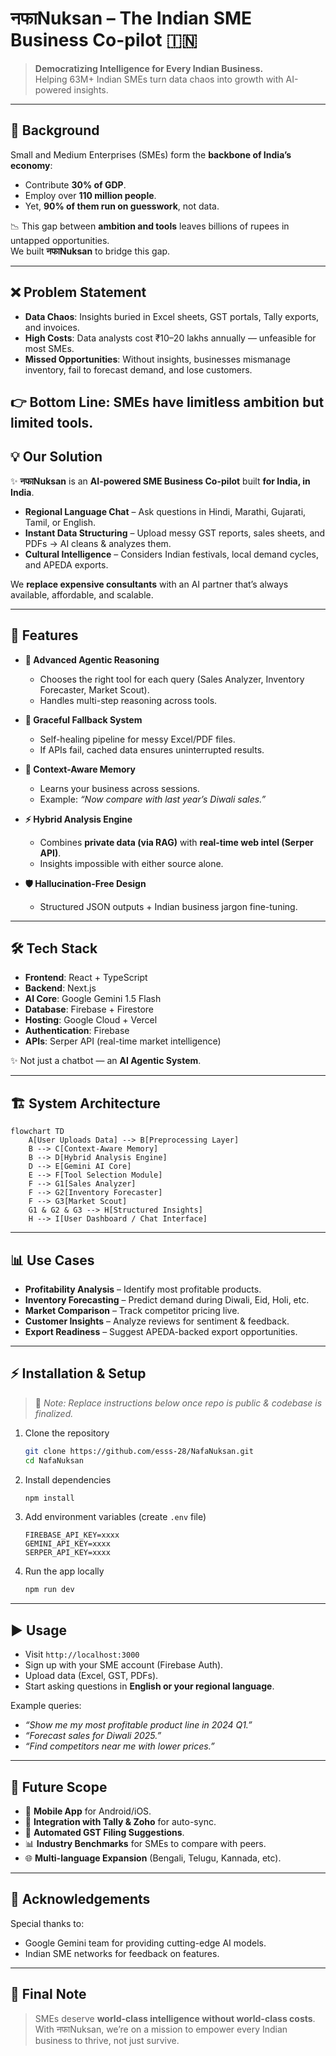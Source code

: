 # नफाNuksan – The Indian SME Business Co-pilot 🇮🇳  

> **Democratizing Intelligence for Every Indian Business.**  
> Helping 63M+ Indian SMEs turn data chaos into growth with AI-powered insights.  

---

## 📖 Background  

Small and Medium Enterprises (SMEs) form the **backbone of India’s economy**:  
- Contribute **30% of GDP**.  
- Employ over **110 million people**.  
- Yet, **90% of them run on guesswork**, not data.  

📉 This gap between **ambition and tools** leaves billions of rupees in untapped opportunities.  
We built **नफाNuksan** to bridge this gap.  

---

## ❌ Problem Statement  

- **Data Chaos**: Insights buried in Excel sheets, GST portals, Tally exports, and invoices.  
- **High Costs**: Data analysts cost ₹10–20 lakhs annually — unfeasible for most SMEs.  
- **Missed Opportunities**: Without insights, businesses mismanage inventory, fail to forecast demand, and lose customers.  

👉 Bottom Line: SMEs have **limitless ambition** but **limited tools**.  
---

## 💡 Our Solution  

✨ **नफाNuksan** is an **AI-powered SME Business Co-pilot** built **for India, in India**.  

- **Regional Language Chat** – Ask questions in Hindi, Marathi, Gujarati, Tamil, or English.  
- **Instant Data Structuring** – Upload messy GST reports, sales sheets, and PDFs → AI cleans & analyzes them.  
- **Cultural Intelligence** – Considers Indian festivals, local demand cycles, and APEDA exports.  

We **replace expensive consultants** with an AI partner that’s always available, affordable, and scalable.  

---

## 🌟 Features  

- **🧠 Advanced Agentic Reasoning**  
  - Chooses the right tool for each query (Sales Analyzer, Inventory Forecaster, Market Scout).  
  - Handles multi-step reasoning across tools.  

- **🔄 Graceful Fallback System**  
  - Self-healing pipeline for messy Excel/PDF files.  
  - If APIs fail, cached data ensures uninterrupted results.  

- **📝 Context-Aware Memory**  
  - Learns your business across sessions.  
  - Example: *“Now compare with last year’s Diwali sales.”*  

- **⚡ Hybrid Analysis Engine**  
  - Combines **private data (via RAG)** with **real-time web intel (Serper API)**.  
  - Insights impossible with either source alone.  

- **🛡️ Hallucination-Free Design**  
  - Structured JSON outputs + Indian business jargon fine-tuning.  

---

## 🛠 Tech Stack  

- **Frontend**: React + TypeScript  
- **Backend**: Next.js  
- **AI Core**: Google Gemini 1.5 Flash  
- **Database**: Firebase + Firestore  
- **Hosting**: Google Cloud + Vercel  
- **Authentication**: Firebase  
- **APIs**: Serper API (real-time market intelligence)  

✨ Not just a chatbot — an **AI Agentic System**.  

---

## 🏗 System Architecture  

```mermaid
flowchart TD
    A[User Uploads Data] --> B[Preprocessing Layer]
    B --> C[Context-Aware Memory]
    B --> D[Hybrid Analysis Engine]
    D --> E[Gemini AI Core]
    E --> F[Tool Selection Module]
    F --> G1[Sales Analyzer]
    F --> G2[Inventory Forecaster]
    F --> G3[Market Scout]
    G1 & G2 & G3 --> H[Structured Insights]
    H --> I[User Dashboard / Chat Interface]
````

---

## 📊 Use Cases

* **Profitability Analysis** – Identify most profitable products.
* **Inventory Forecasting** – Predict demand during Diwali, Eid, Holi, etc.
* **Market Comparison** – Track competitor pricing live.
* **Customer Insights** – Analyze reviews for sentiment & feedback.
* **Export Readiness** – Suggest APEDA-backed export opportunities.

---

## ⚡ Installation & Setup

> 🚧 *Note: Replace instructions below once repo is public & codebase is finalized.*

1. Clone the repository

   ```bash
   git clone https://github.com/esss-28/NafaNuksan.git
   cd NafaNuksan
   ```
2. Install dependencies

   ```bash
   npm install
   ```
3. Add environment variables (create `.env` file)

   ```
   FIREBASE_API_KEY=xxxx
   GEMINI_API_KEY=xxxx
   SERPER_API_KEY=xxxx
   ```
4. Run the app locally

   ```bash
   npm run dev
   ```

---

## ▶️ Usage

* Visit `http://localhost:3000`
* Sign up with your SME account (Firebase Auth).
* Upload data (Excel, GST, PDFs).
* Start asking questions in **English or your regional language**.

Example queries:

* *“Show me my most profitable product line in 2024 Q1.”*
* *“Forecast sales for Diwali 2025.”*
* *“Find competitors near me with lower prices.”*

---

## 🔮 Future Scope

* 📱 **Mobile App** for Android/iOS.
* 🤝 **Integration with Tally & Zoho** for auto-sync.
* 🧾 **Automated GST Filing Suggestions**.
* 📊 **Industry Benchmarks** for SMEs to compare with peers.
* 🌐 **Multi-language Expansion** (Bengali, Telugu, Kannada, etc).

---

## 🙏 Acknowledgements

Special thanks to:

* Google Gemini team for providing cutting-edge AI models.
* Indian SME networks for feedback on features.

---

## 💬 Final Note

> SMEs deserve **world-class intelligence without world-class costs**.
> With नफाNuksan, we’re on a mission to empower every Indian business to thrive, not just survive.
